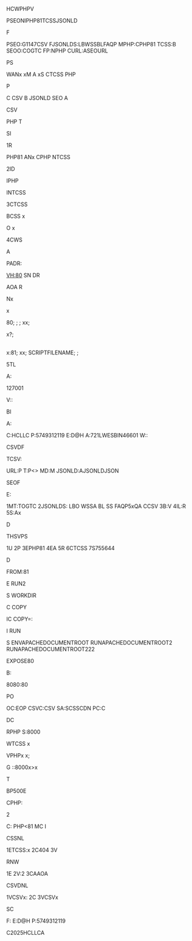 HCWPHPV

PSEONIPHP81TCSSJSONLD

F

PSEO:G1147CSV
FJSONLDS:LBWSSBLFAQP
MPHP:CPHP81
TCSS:B
SEOO:COGTC
FP:NPHP
CURL:ASEOURL

PS



WANx
xM
A
xS
CTCSS
PHP







P


C
CSV
B
JSONLD
SEO
A

CSV

PHP
T


SI

1R

PHP81
ANx
CPHP
NTCSS

2ID


IPHP


INTCSS



3CTCSS


BCSS
x

O
x


4CWS

A

PADR:


<VH:80>
SN
DR

<D>
AOA
R
<D>
<VH>


Nx

x

80;
;
;
xx;


x?;


\
x:81;
xx;
SCRIPTFILENAME;
;




5TL

A:

127001


V::

BI

A:

C:HCLLC
P:5749312119
E:D@H
A:721LWESBIN46601
W::

CSVDF

TCSV:

URL:P
T:P<>
MD:M
JSONLD:AJSONLDJSON

SEOF

E:

1MT:TOGTC
2JSONLDS:
LBO
WSSA
BL
SS
FAQP5xQA
CCSV
3B:V
4IL:R
5S:Ax

D

THSVPS

1U
2P
3EPHP81
4EA
5R
6CTCSS
7S755644

D


FROM:81

E
RUN2

S
WORKDIR

C
COPY

IC
COPY=:

I
RUN

S
ENVAPACHEDOCUMENTROOT
RUNAPACHEDOCUMENTROOT2
RUNAPACHEDOCUMENTROOT222

EXPOSE80


B:


8080:80


PO

OC:EOP
CSVC:CSV
SA:SCSSCDN
PC:C

DC


RPHP
S:8000

WTCSS
x

VPHPx
x\;

G
::8000x>x


T

BP500E

CPHP:

2


C:
PHP<81
MC
I


CSSNL

1ETCSS:x
2C404
3V

RNW

1E
2V:2
3CAAOA

CSVDNL

1VCSVx:
2C
3VCSVx

SC

F:
E:D@H
P:5749312119



C2025HCLLCA














